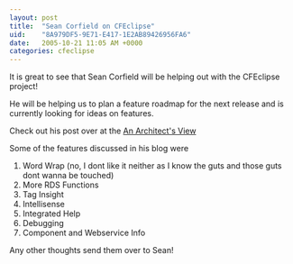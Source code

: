 ```yaml
---
layout: post
title:  "Sean Corfield on CFEclipse"
uid:	"8A979DF5-9E71-E417-1E2AB89426956FA6"
date:   2005-10-21 11:05 AM +0000
categories: cfeclipse
---
```

It is great to see that Sean Corfield will be helping out with the CFEclipse project!

He will be helping us to plan a feature roadmap for the next release and is currently looking for ideas on features.

Check out his post over at the <a href="http://corfield.org/blog/index.cfm?mode=entry&amp;entry=10A1C887-B265-CF8C-D2D514009C620DC6">An Architect's View</a>

Some of the features discussed in his blog were

<ol>   <li>Word Wrap (no, I dont like it neither as I know the guts and those guts dont wanna be touched)</li>   <li>More RDS Functions</li>   <li>Tag Insight</li>   <li>Intellisense </li>   <li>Integrated Help</li>   <li>Debugging</li>   <li>Component and Webservice Info</li> </ol>
Any other thoughts send them over to Sean!